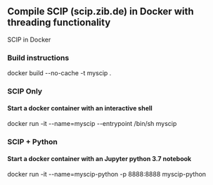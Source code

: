 ## Compile SCIP (scip.zib.de) in Docker with threading functionality
SCIP in Docker

### Build instructions
docker build --no-cache -t myscip .

### SCIP Only
#### Start a docker container with an interactive shell
docker run -it --name=myscip --entrypoint /bin/sh myscip

### SCIP + Python
#### Start a docker container with an Jupyter python 3.7 notebook
docker run -it --name=myscip-python -p 8888:8888 myscip-python
